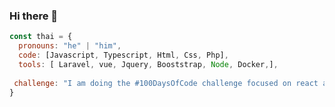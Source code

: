 ### Hi there 👋

```javascript
const thai = {
  pronouns: "he" | "him",
  code: [Javascript, Typescript, Html, Css, Php],
  tools: [ Laravel, vue, Jquery, Booststrap, Node, Docker,],
  
 challenge: "I am doing the #100DaysOfCode challenge focused on react and typescript"
}
``` 
<!--
**JuanKno/juankno** is a ✨ _special_ ✨ repository because its `README.md` (this file) appears on your GitHub profile.

Here are some ideas to get you started:

- 🔭 I’m currently working on ...
- 🌱 I’m currently learning ...
- 👯 I’m looking to collaborate on ...
- 🤔 I’m looking for help with ...
- 💬 Ask me about ...
- 📫 How to reach me: ...
- 😄 Pronouns: ...
- ⚡ Fun fact: ...
-->
